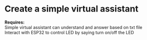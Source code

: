 # Create a simple virtual assistant
<p><strong>Requires:</strong><br>
Simple virtual assistant can understand and answer based on txt file<br>
Interact with ESP32 to control LED by saying turn on/off the LED<br></p>
